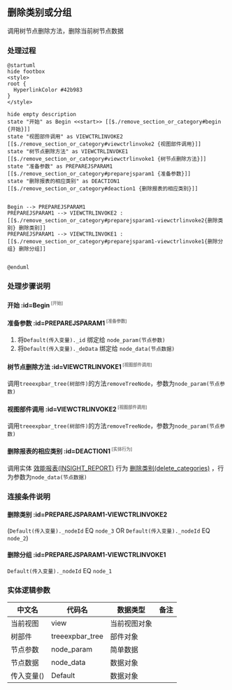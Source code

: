 ## 删除类别或分组 <!-- {docsify-ignore-all} -->

   调用树节点删除方法，删除当前树节点数据

### 处理过程

```plantuml
@startuml
hide footbox
<style>
root {
  HyperlinkColor #42b983
}
</style>

hide empty description
state "开始" as Begin <<start>> [[$./remove_section_or_category#begin {开始}]]
state "视图部件调用" as VIEWCTRLINVOKE2  [[$./remove_section_or_category#viewctrlinvoke2 {视图部件调用}]]
state "树节点删除方法" as VIEWCTRLINVOKE1  [[$./remove_section_or_category#viewctrlinvoke1 {树节点删除方法}]]
state "准备参数" as PREPAREJSPARAM1  [[$./remove_section_or_category#preparejsparam1 {准备参数}]]
state "删除报表的相应类别" as DEACTION1  [[$./remove_section_or_category#deaction1 {删除报表的相应类别}]]


Begin --> PREPAREJSPARAM1
PREPAREJSPARAM1 --> VIEWCTRLINVOKE2 : [[$./remove_section_or_category#preparejsparam1-viewctrlinvoke2{删除类别} 删除类别]]
PREPAREJSPARAM1 --> VIEWCTRLINVOKE1 : [[$./remove_section_or_category#preparejsparam1-viewctrlinvoke1{删除分组} 删除分组]]


@enduml
```


### 处理步骤说明

#### 开始 :id=Begin<sup class="footnote-symbol"> <font color=gray size=1>[开始]</font></sup>




#### 准备参数 :id=PREPAREJSPARAM1<sup class="footnote-symbol"> <font color=gray size=1>[准备参数]</font></sup>



1. 将`Default(传入变量)._id` 绑定给  `node_param(节点参数)`
2. 将`Default(传入变量)._deData` 绑定给  `node_data(节点数据)`

#### 树节点删除方法 :id=VIEWCTRLINVOKE1<sup class="footnote-symbol"> <font color=gray size=1>[视图部件调用]</font></sup>



调用`treeexpbar_tree(树部件)`的方法`removeTreeNode`，参数为`node_param(节点参数)`
#### 视图部件调用 :id=VIEWCTRLINVOKE2<sup class="footnote-symbol"> <font color=gray size=1>[视图部件调用]</font></sup>



调用`treeexpbar_tree(树部件)`的方法`removeTreeNode`，参数为`node_param(节点参数)`
#### 删除报表的相应类别 :id=DEACTION1<sup class="footnote-symbol"> <font color=gray size=1>[实体行为]</font></sup>



调用实体 [效能报表(INSIGHT_REPORT)](module/Insight/insight_report.md) 行为 [删除类别(delete_categories)](module/Insight/insight_report#行为) ，行为参数为`node_data(节点数据)`

### 连接条件说明
#### 删除类别 :id=PREPAREJSPARAM1-VIEWCTRLINVOKE2

(```Default(传入变量)._nodeId``` EQ ```node_3``` OR ```Default(传入变量)._nodeId``` EQ ```node_2```)
#### 删除分组 :id=PREPAREJSPARAM1-VIEWCTRLINVOKE1

```Default(传入变量)._nodeId``` EQ ```node_1```


### 实体逻辑参数

|    中文名   |    代码名    |  数据类型      |备注 |
| --------| --------| --------  | --------   |
|当前视图|view|当前视图对象||
|树部件|treeexpbar_tree|部件对象||
|节点参数|node_param|简单数据||
|节点数据|node_data|数据对象||
|传入变量(<i class="fa fa-check"/></i>)|Default|数据对象||
